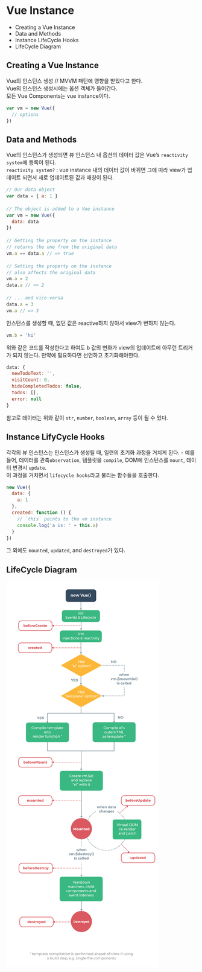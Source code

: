 
# Vue Instance

* Creating a Vue Instance
* Data and Methods
* Instance LifeCycle Hooks
* LifeCycle Diagram

## Creating a Vue Instance

Vue의 인스턴스 생성  // MVVM 패턴에 영향을 받았다고 한다.  
Vue의 인스턴스 생성시에는 옵션 객체가 들어간다.   
모든 Vue Components는 vue instance이다. 
```javascript
var vm = new Vue({
  // options
})
```

## Data and Methods 

 Vue의 인스턴스가 생성되면 뷰 인스턴스 내 옵션의 데이터 값은 Vue’s `reactivity system`에 등록이 된다.  
`reactivity system?` : vue instance 내의 데이터 값이 바뀌면 그에 따라 view가 업데이트 되면서 새로 업데이트된 값과 매칭이 된다. 

```javascript
// Our data object
var data = { a: 1 }

// The object is added to a Vue instance
var vm = new Vue({
  data: data
})

// Getting the property on the instance
// returns the one from the original data
vm.a == data.a // => true

// Setting the property on the instance
// also affects the original data
vm.a = 2
data.a // => 2

// ... and vice-versa
data.a = 3
vm.a // => 3
```

인스턴스를 생성할 때, 없던 값은 reactive하지 않아서 view가 변하지 않는다. 

```javascript
vm.b = 'hi'
```

위와 같은 코드를 작성한다고 하여도 b 값의 변화가 view의 업데이트에 아무런 트리거가 되지 않는다.  만약에 필요하다면 선언하고 초기화해야한다.

```javascript
data: {
  newTodoText: '',
  visitCount: 0,
  hideCompletedTodos: false,
  todos: [],
  error: null
} 
```
참고로 데이터는 위와 같이 `str`, `number`, `boolean`, `array` 등이 될 수 있다. 

## Instance LifyCycle Hooks

각각의 뷰 인스턴스는 인스턴스가 생성될 때, 일련의 초기화 과정을 거치게 된다. - 예를 들어, 데이터를 관측`observation`, 템플릿을 `compile`, DOM에 인스턴스를 `mount`, 데이터 변경시 `update`.  
이 과정을 거치면서 `lifecycle hooks`라고 불리는 함수들을 호출한다. 

```javascript
new Vue({
  data: {
    a: 1
  },
  created: function () {
    // `this` points to the vm instance
    console.log('a is: ' + this.a)
  }
})
```

그 외에도 `mounted`, `updated`, and `destroyed`가 있다.

## LifeCycle Diagram

![diagram](../img/lifecycle.png)